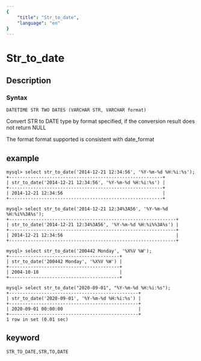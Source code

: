 ```yaml
---
{
    "title": "Str_to_date",
    "language": "en"
}
---
```


<!-- 
Licensed to the Apache Software Foundation (ASF) under one
or more contributor license agreements.  See the NOTICE file
distributed with this work for additional information
regarding copyright ownership.  The ASF licenses this file
to you under the Apache License, Version 2.0 (the
"License"); you may not use this file except in compliance
with the License.  You may obtain a copy of the License at

  http://www.apache.org/licenses/LICENSE-2.0

Unless required by applicable law or agreed to in writing,
software distributed under the License is distributed on an
"AS IS" BASIS, WITHOUT WARRANTIES OR CONDITIONS OF ANY
KIND, either express or implied.  See the License for the
specific language governing permissions and limitations
under the License.
-->

# Str_to_date
## Description
### Syntax

`DATETIME STR TWO DATES (VARCHAR STR, VARCHAR format)`


Convert STR to DATE type by format specified, if the conversion result does not return NULL

The format format supported is consistent with date_format

## example

```
mysql> select str_to_date('2014-12-21 12:34:56', '%Y-%m-%d %H:%i:%s');
+---------------------------------------------------------+
| str_to_date('2014-12-21 12:34:56', '%Y-%m-%d %H:%i:%s') |
+---------------------------------------------------------+
| 2014-12-21 12:34:56                                     |
+---------------------------------------------------------+

mysql> select str_to_date('2014-12-21 12:34%3A56', '%Y-%m-%d %H:%i%%3A%s');
+--------------------------------------------------------------+
| str_to_date('2014-12-21 12:34%3A56', '%Y-%m-%d %H:%i%%3A%s') |
+--------------------------------------------------------------+
| 2014-12-21 12:34:56                                          |
+--------------------------------------------------------------+

mysql> select str_to_date('200442 Monday', '%X%V %W');
+-----------------------------------------+
| str_to_date('200442 Monday', '%X%V %W') |
+-----------------------------------------+
| 2004-10-18                              |
+-----------------------------------------+

mysql> select str_to_date("2020-09-01", "%Y-%m-%d %H:%i:%s");
+------------------------------------------------+
| str_to_date('2020-09-01', '%Y-%m-%d %H:%i:%s') |
+------------------------------------------------+
| 2020-09-01 00:00:00                            |
+------------------------------------------------+
1 row in set (0.01 sec)
```
## keyword

    STR_TO_DATE,STR,TO,DATE
